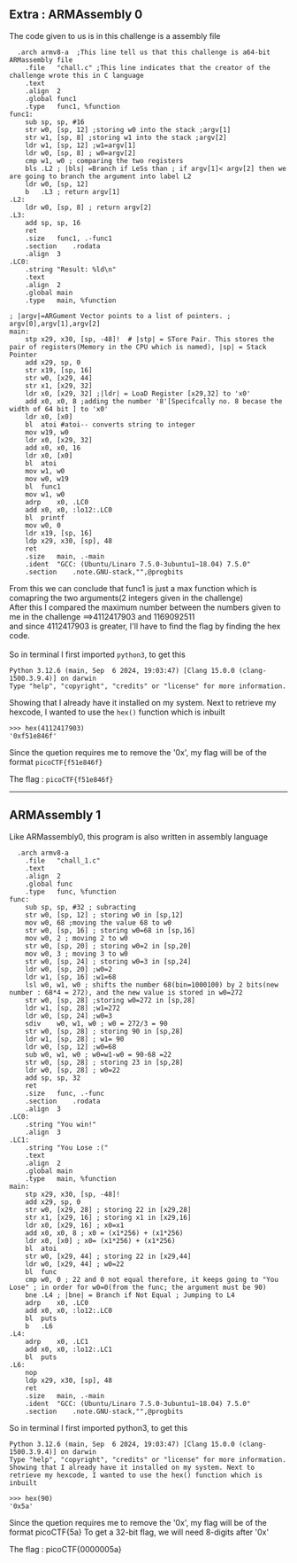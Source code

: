 ## Extra : ARMAssembly 0
The code given to us is in this challenge is a assembly file
```
  .arch armv8-a  ;This line tell us that this challenge is a64-bit ARMassembly file
	.file	"chall.c" ;This line indicates that the creator of the challenge wrote this in C language
	.text
	.align	2
	.global	func1
	.type	func1, %function
func1:
	sub	sp, sp, #16 
	str	w0, [sp, 12] ;storing w0 into the stack ;argv[1]
	str	w1, [sp, 8] ;storing w1 into the stack ;argv[2]
	ldr	w1, [sp, 12] ;w1=argv[1]
	ldr	w0, [sp, 8] ; w0=argv[2]
	cmp	w1, w0 ; comparing the two registers 
	bls	.L2 ; |bls| =Branch if LeSs than ; if argv[1]< argv[2] then we are going to branch the argument into label L2
	ldr	w0, [sp, 12] 
	b	.L3 ; return argv[1]
.L2:
	ldr	w0, [sp, 8] ; return argv[2]
.L3:
	add	sp, sp, 16 
	ret
	.size	func1, .-func1
	.section	.rodata
	.align	3
.LC0:
	.string	"Result: %ld\n"
	.text
	.align	2
	.global	main
	.type	main, %function

; |argv|=ARGument Vector points to a list of pointers. ; argv[0],argv[1],argv[2]
main:
	stp	x29, x30, [sp, -48]!  # |stp| = STore Pair. This stores the pair of registers(Memory in the CPU which is named), |sp| = Stack Pointer
	add	x29, sp, 0
	str	x19, [sp, 16]
	str	w0, [x29, 44]
	str	x1, [x29, 32]
	ldr	x0, [x29, 32] ;|ldr| = LoaD Register [x29,32] to 'x0' 
	add	x0, x0, 8 ;adding the number '8'[Specifcally no. 8 becase the width of 64 bit ] to 'x0'
	ldr	x0, [x0]
	bl	atoi #atoi-- converts string to integer
	mov	w19, w0
	ldr	x0, [x29, 32]
	add	x0, x0, 16
	ldr	x0, [x0]
	bl	atoi
	mov	w1, w0
	mov	w0, w19
	bl	func1
	mov	w1, w0
	adrp	x0, .LC0
	add	x0, x0, :lo12:.LC0
	bl	printf
	mov	w0, 0
	ldr	x19, [sp, 16]
	ldp	x29, x30, [sp], 48
	ret
	.size	main, .-main
	.ident	"GCC: (Ubuntu/Linaro 7.5.0-3ubuntu1~18.04) 7.5.0"
	.section	.note.GNU-stack,"",@progbits
```

From this we can conclude that func1 is just a max function which is comapring the two arguments(2 integers given in  the challenge)
<br/>
After this I compared the maximum number between the numbers given to me in the challenge ==>4112417903 and 1169092511
<br/>
and since 4112417903 is greater, I'll have to find the flag by finding the hex code. 
<br/>
<br/>
So in terminal I first imported `python3`, to get this
```
Python 3.12.6 (main, Sep  6 2024, 19:03:47) [Clang 15.0.0 (clang-1500.3.9.4)] on darwin
Type "help", "copyright", "credits" or "license" for more information.
```
Showing that I already have it installed on my system. Next to retrieve my hexcode, I wanted to use the `hex()` function which is inbuilt
```
>>> hex(4112417903)
'0xf51e846f'
```
Since the quetion requires me to remove the '0x', my flag will be of the format `picoCTF{f51e846f}`

The flag : `picoCTF{f51e846f}`
 ****

## ARMAssembly 1

Like ARMassembly0, this program is also written in assembly language
```
  .arch armv8-a
	.file	"chall_1.c"
	.text
	.align	2
	.global	func
	.type	func, %function
func:
	sub	sp, sp, #32 ; subracting 
	str	w0, [sp, 12] ; storing w0 in [sp,12]
	mov	w0, 68 ;moving the value 68 to w0
	str	w0, [sp, 16] ; storing w0=68 in [sp,16]
	mov	w0, 2 ; moving 2 to w0
	str	w0, [sp, 20] ; storing w0=2 in [sp,20]
	mov	w0, 3 ; moving 3 to w0
	str	w0, [sp, 24] ; storing w0=3 in [sp,24]
	ldr	w0, [sp, 20] ;w0=2
	ldr	w1, [sp, 16] ;w1=68
	lsl	w0, w1, w0 ; shifts the number 68(bin=1000100) by 2 bits(new number : 68*4 = 272), and the new value is stored in w0=272
	str	w0, [sp, 28] ;storing w0=272 in [sp,28]
	ldr	w1, [sp, 28] ;w1=272
	ldr	w0, [sp, 24] ;w0=3
	sdiv	w0, w1, w0 ; w0 = 272/3 = 90
	str	w0, [sp, 28] ; storing 90 in [sp,28]
	ldr	w1, [sp, 28] ; w1= 90
	ldr	w0, [sp, 12] ;w0=68
	sub	w0, w1, w0 ; w0=w1-w0 = 90-68 =22
	str	w0, [sp, 28] ; storing 23 in [sp,28]
	ldr	w0, [sp, 28] ; w0=22
	add	sp, sp, 32 
	ret 
	.size	func, .-func
	.section	.rodata
	.align	3
.LC0:
	.string	"You win!"
	.align	3
.LC1:
	.string	"You Lose :("
	.text
	.align	2
	.global	main
	.type	main, %function
main:
	stp	x29, x30, [sp, -48]!
	add	x29, sp, 0
	str	w0, [x29, 28] ; storing 22 in [x29,28]
	str	x1, [x29, 16] ; storing x1 in [x29,16]
	ldr	x0, [x29, 16] ; x0=x1
	add	x0, x0, 8 ; x0 = (x1*256) + (x1*256)
	ldr	x0, [x0] ; x0= (x1*256) + (x1*256)
	bl	atoi 
	str	w0, [x29, 44] ; storing 22 in [x29,44]
	ldr	w0, [x29, 44] ; w0=22
	bl	func 
	cmp	w0, 0 ; 22 and 0 not equal therefore, it keeps going to "You Lose" ; in order for w0=0(from the func; the argument must be 90)
	bne	.L4 ; |bne| = Branch if Not Equal ; Jumping to L4
	adrp	x0, .LC0
	add	x0, x0, :lo12:.LC0
	bl	puts
	b	.L6
.L4:
	adrp	x0, .LC1  
	add	x0, x0, :lo12:.LC1
	bl	puts
.L6:
	nop
	ldp	x29, x30, [sp], 48
	ret
	.size	main, .-main
	.ident	"GCC: (Ubuntu/Linaro 7.5.0-3ubuntu1~18.04) 7.5.0"
	.section	.note.GNU-stack,"",@progbits

```
So in terminal I first imported python3, to get this

```
Python 3.12.6 (main, Sep  6 2024, 19:03:47) [Clang 15.0.0 (clang-1500.3.9.4)] on darwin
Type "help", "copyright", "credits" or "license" for more information.
Showing that I already have it installed on my system. Next to retrieve my hexcode, I wanted to use the hex() function which is inbuilt
```
```
>>> hex(90)
'0x5a'
```
Since the quetion requires me to remove the '0x', my flag will be of the format picoCTF{5a}
To get a 32-bit flag, we will need 8-digits after '0x'


The flag : picoCTF{0000005a} 




 

